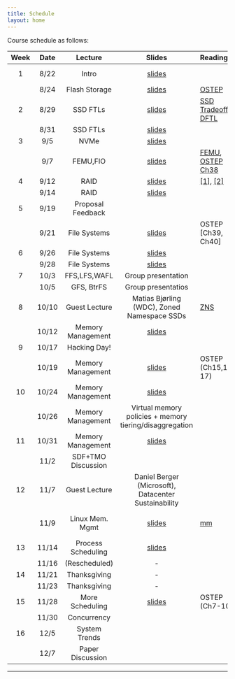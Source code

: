 ```yaml
---
title: Schedule
layout: home
---
```



Course schedule as follows:

| **Week** | **Date** | **Lecture**        | **Slides**                                                                                   | **Readings**                                                                                                                                                          | **Notes**
| :--:     | :--:     | :--:               | :--:                                                                                         | :----------                                                                                                                                                           | :---
| 1        | 8/22     | Intro              | [slides](https://drive.google.com/file/d/1QqzvsYbwKKn0X9Gl4YQRWBnnbM91CLcH/view?usp=sharing) |                                                                                                                                                                       | For fun: [OS evolutions](https://people.cs.rutgers.edu/~pxk/416/notes/01-intro.html) | Course logistics and OS introduction
|          | 8/24     | Flash Storage      | [slides](https://drive.google.com/file/d/1ZrqC1K8YXPuv-cY6WaSnlnFhDHH4jYM8/view?usp=sharing) | [OSTEP](https://pages.cs.wisc.edu/~remzi/OSTEP/file-ssd.pdf)                                                                                                          | Storage #1
| 2        | 8/29     | SSD FTLs           | [slides](https://drive.google.com/file/d/1FrDJ8fXTDoE2m4kV8xt1Y1_LkOTVpIW0/view?usp=sharing) | [SSD Tradeoffs](https://www.usenix.org/legacy/event/usenix08/tech/full_papers/agrawal/agrawal.pdf), [DFTL](https://www.cse.psu.edu/~buu1/papers/ps/dftl-asplos09.pdf) | Storage #2
|          | 8/31     | SSD FTLs           | [slides](https://drive.google.com/file/d/1QyQGA3rd0LU7ft6aqYGv_lwE54Yyeo4Z/view?usp=sharing) |                                                                                                                                                                       | Storage #3
| 3        | 9/5      | NVMe               | [slides](https://drive.google.com/file/d/1zNyqe5iD2fZrK4qhV77ppeWM2-BwBbBL/view?usp=sharing) |
|          | 9/7      | FEMU,FIO           | [slides](https://drive.google.com/file/d/1JrZqW1U3zrP36nItTUZlFpa3tE9KwD6F/view?usp=sharing) | [FEMU](https://www.usenix.org/system/files/conference/fast18/fast18-li.pdf), [OSTEP Ch38](https://pages.cs.wisc.edu/~remzi/OSTEP/file-raid.pdf)
| 4        | 9/12     | RAID               | [slides](https://drive.google.com/file/d/1jEOsiwkHIym7ANitTKQK1VjmKCw95Vmx/view?usp=sharing) | [[1]](https://www.cs.cmu.edu/~garth/RAIDpaper/Patterson88.pdf), [[2]](https://www.usenix.org/system/files/conference/fast16/fast16-papers-schroeder.pdf)
|          | 9/14     | RAID               | [slides](https://drive.google.com/file/d/1PkHxLe7L7_BmjnTPSoLWxz3bW-SEz3t4/view?usp=sharing)
| 5        | 9/19     | Proposal Feedback  |
|          | 9/21     | File Systems       | [slides](https://drive.google.com/file/d/1gbHlhTn3GoMJYXmas0nKuYJH_1uTuneH/view?usp=sharing) | OSTEP [Ch39, Ch40]
| 6        | 9/26     | File Systems       | [slides](https://drive.google.com/file/d/1Crn3ii-0H3QZlRqTiEWzID_s6Jf7JbxX/view?usp=sharing)
|          | 9/28     | File Systems       | [slides](https://drive.google.com/file/d/1cv9-cuErVEIJFPWGFCq9Zu4m8ZYAqcg1/view?usp=sharing)
| 7        | 10/3     | FFS,LFS,WAFL       | Group presentation
|          | 10/5     | GFS, BtrFS         | Group presentatios
| 8        | 10/10    | Guest Lecture      | Matias Bjørling (WDC), Zoned Namespace SSDs                                                  | [ZNS](https://www.usenix.org/conference/atc21/presentation/bjorling)
|          | 10/12    | Memory Management  | [slides](https://drive.google.com/file/d/1E5xvkLqNjMtYpgqxoOUxS1OvSeULl2AO/view?usp=sharing) |
| 9        | 10/17    | Hacking Day!       |
|          | 10/19    | Memory Management  | [slides](https://drive.google.com/file/d/160TwGlJG9vv9LMZiQHtxhiIAS4HkhAiT/view?usp=sharing) | OSTEP (Ch15,16, 17)                                                                                                                                                   | Paging
| 10       | 10/24    | Memory Management  | [slides](https://drive.google.com/file/d/1-941-PBjGxGVUxtW638Bq3isHIkf9V8A/view?usp=sharing) |                                                                                                                                                                       | TLB
|          | 10/26    | Memory Management  | Virtual memory policies + memory tiering/disaggregation
| 11       | 10/31    | Memory Management  | [slides](https://drive.google.com/file/d/1-IQf4KCJAevfc6e6fGmkMk1HD3XZy94X/view?usp=sharing) |                                                                                                                                                                       | policies
|          | 11/2     | SDF+TMO Discussion |
| 12       | 11/7     | Guest Lecture      | Daniel Berger (Microsoft), Datacenter Sustainability
|          | 11/9     | Linux Mem. Mgmt    | [slides](https://drive.google.com/file/d/1DulOC_t7Aodk5epNnWa5DH4iy3GD4NY-/view?usp=sharing) | [mm](https://docs.kernel.org/admin-guide/mm/index.html)                                                                                                               | Linux mm + kernel programming
| 13       | 11/14    | Process Scheduling | [slides](https://drive.google.com/file/d/1vA4-Nf8KzaTZZRdYC-QtX9KS4NkpMTZr/view?usp=sharing)
|          | 11/16    | (Rescheduled)      | -
| 14       | 11/21    | Thanksgiving       | -
|          | 11/23    | Thanksgiving       | -
| 15       | 11/28    | More Scheduling    | [slides](https://drive.google.com/file/d/1QLSDoexhuVNikDhzOH_rpp_S7vgQDcTE/view?usp=sharing) | OSTEP (Ch7-10)
|          | 11/30    | Concurrency        |
| 16       | 12/5     | System Trends      |
|          | 12/7     | Paper Discussion   |


----

